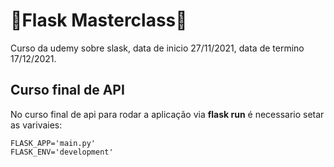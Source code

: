 # 🐉Flask Masterclass🐉

Curso da udemy sobre slask, data de inicio 27/11/2021, data de termino 17/12/2021.

## Curso final de API

No curso final de api para rodar a aplicação via **flask run** é necessario setar as varivaies:

```Console
FLASK_APP='main.py'
FLASK_ENV='development'
```
